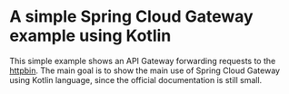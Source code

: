 # A simple Spring Cloud Gateway example using Kotlin
This simple example shows an API Gateway forwarding requests to the [httpbin](https://httpbin.org/).
The main goal is to show the main use of Spring Cloud Gateway using Kotlin language, since the official documentation is still small.
